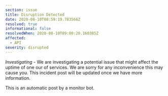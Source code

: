 ```yaml
---
section: issue
title: Disruption Detected
date: 2020-08-10T08:59:19.783566Z
resolved: true
informational: false
resolvedWhen: 2020-08-10T09:00:20.160385Z
affected:
  - API
severity: disrupted
---
```

*Investigating* - We are investigating a potential issue that might affect the uptime of one our of services. We are sorry for any inconvenience this may cause you. This incident post will be updated once we have more information.

This is an automatic post by a monitor bot.
        